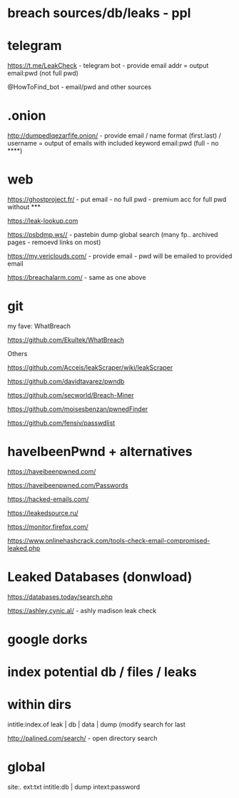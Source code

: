 # breach sources/db/leaks - ppl 


# telegram 
https://t.me/LeakCheck - telegram bot - provide email addr = output email:pwd (not full pwd)

@HowToFind_bot - email/pwd and other sources 

# .onion 

http://dumpedlqezarfife.onion/ - provide email / name format (first.last) / username = output of emails with included keyword 
email:pwd (full - no ****) 

# web 
https://ghostproject.fr/ - put email - no full pwd - premium acc for full pwd without *** 

https://leak-lookup.com 

https://psbdmp.ws// - pastebin dump global search (many fp.. archived pages - remoevd links on most)

https://my.vericlouds.com/ - provide email - pwd will be emailed to provided email 

https://breachalarm.com/ - same as one above 

# git 

my fave: WhatBreach 

https://github.com/Ekultek/WhatBreach 

Others 

https://github.com/Acceis/leakScraper/wiki/leakScraper 

https://github.com/davidtavarez/pwndb 

https://github.com/secworld/Breach-Miner

https://github.com/moisesbenzan/pwnedFinder

https://github.com/fensiv/passwdlist 


# haveIbeenPwnd + alternatives 

https://haveibeenpwned.com/ 

https://haveibeenpwned.com/Passwords

https://hacked-emails.com/ 

https://leakedsource.ru/ 

https://monitor.firefox.com/

https://www.onlinehashcrack.com/tools-check-email-compromised-leaked.php 

# Leaked Databases (donwload) 

https://databases.today/search.php 

https://ashley.cynic.al/ - ashly madison leak check 

# google dorks 

# index potential db / files / leaks 

# within dirs 
intitle:index.of leak | db | data | dump (modify search for last 

http://palined.com/search/ - open directory search  

# global 
site:*.* ext:txt intitle:db | dump intext:password

